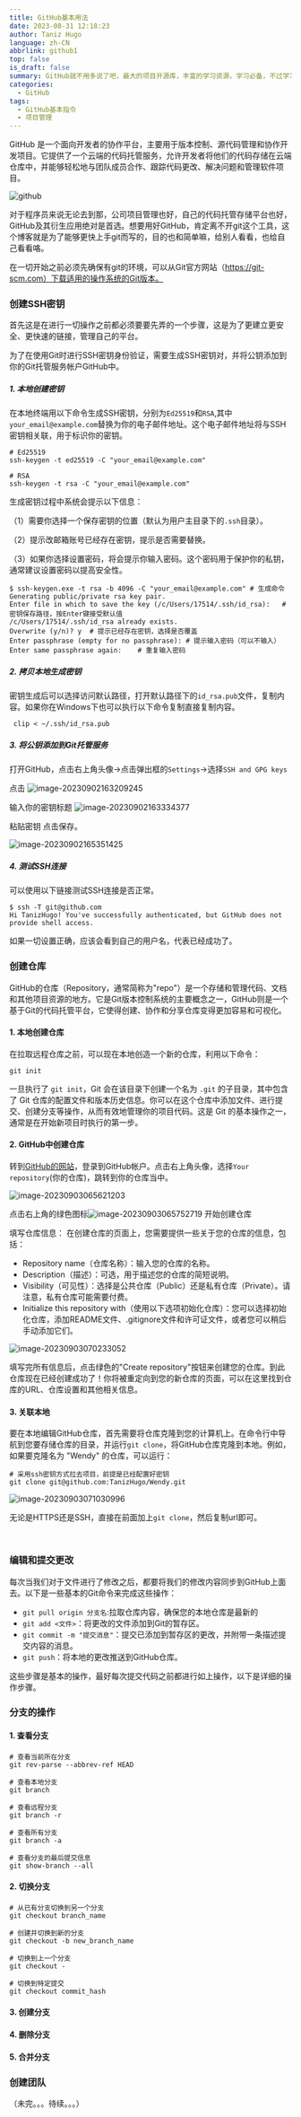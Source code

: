 ```yaml
---
title: GitHub基本用法
date: 2023-08-31 12:18:23
author: Taniz Hugo
language: zh-CN
abbrlink: github1
top: false
is_draft: false
summary: GitHub就不用多说了吧，最大的项目开源库，丰富的学习资源，学习必备，不过学习之前也要学会工具啊，不然光看书不会记笔记怎么行
categories: 
  - GitHub
tags:
  - GitHub基本指令
  - 项目管理
---
```




GitHub 是一个面向开发者的协作平台，主要用于版本控制、源代码管理和协作开发项目。它提供了一个云端的代码托管服务，允许开发者将他们的代码存储在云端仓库中，并能够轻松地与团队成员合作、跟踪代码更改、解决问题和管理软件项目。

![github](https://s2.loli.net/2023/09/02/hemvJ1UzcTCqxoA.png)

对于程序员来说无论去到那，公司项目管理也好，自己的代码托管存储平台也好，GitHub及其衍生应用绝对是首选。想要用好GitHub，肯定离不开git这个工具，这个博客就是为了能够更快上手git而写的，目的也和简单嘛，给别人看看，也给自己看看咯。

在一切开始之前必须先确保有git的环境，可以从Git官方网站（https://git-scm.com）下载适用的操作系统的Git版本。

### 创建SSH密钥

首先这是在进行一切操作之前都必须要要先弄的一个步骤，这是为了更建立更安全、更快速的链接，管理自己的平台。

为了在使用Git时进行SSH密钥身份验证，需要生成SSH密钥对，并将公钥添加到你的Git托管服务帐户GitHub中。

##### 1. 本地创建密钥

在本地终端用以下命令生成SSH密钥，分别为`Ed25519`和`RSA`,其中`your_email@example.com`替换为你的电子邮件地址。这个电子邮件地址将与SSH密钥相关联，用于标识你的密钥。

```shell
# Ed25519
ssh-keygen -t ed25519 -C "your_email@example.com"

# RSA
ssh-keygen -t rsa -C "your_email@example.com"

```

生成密钥过程中系统会提示以下信息：

（1）需要你选择一个保存密钥的位置（默认为用户主目录下的`.ssh`目录）。

（2）提示改邮箱账号已经存在密钥，提示是否需要替换。

（3）如果你选择设置密码，将会提示你输入密码。这个密码用于保护你的私钥，通常建议设置密码以提高安全性。

```shell
$ ssh-keygen.exe -t rsa -b 4096 -C "your_email@example.com"	# 生成命令
Generating public/private rsa key pair.
Enter file in which to save the key (/c/Users/17514/.ssh/id_rsa):	# 密钥保存路径，按Enter键接受默认值
/c/Users/17514/.ssh/id_rsa already exists.	
Overwrite (y/n)? y	# 提示已经存在密钥，选择是否覆盖
Enter passphrase (empty for no passphrase):	# 提示输入密码（可以不输入）
Enter same passphrase again:	# 重复输入密码

```

##### 2. 拷贝本地生成密钥

密钥生成后可以选择访问默认路径，打开默认路径下的`id_rsa.pub`文件，复制内容。如果你在Windows下也可以执行以下命令复制直接复制内容。

```shell
 clip < ~/.ssh/id_rsa.pub
```

##### 3. 将公钥添加到Git托管服务

打开GitHub，点击右上角头像->点击弹出框的`Settings`->选择`SSH and GPG keys`

点击 ![image-20230902163209245](https://s2.loli.net/2023/09/02/K7ioDvPMx5tYOwB.png) 

输入你的密钥标题 ![image-20230902163334377](https://s2.loli.net/2023/09/02/u6GjDc7eJPN59wE.png)

粘贴密钥 点击保存。

![image-20230902165351425](https://s2.loli.net/2023/09/02/ukKpniljhzbIfmG.png)

##### 4. 测试SSH连接

可以使用以下链接测试SSH连接是否正常。

```shell
$ ssh -T git@github.com
Hi TanizHugo! You've successfully authenticated, but GitHub does not provide shell access.

```

如果一切设置正确，应该会看到自己的用户名，代表已经成功了。

### 创建仓库

GitHub的仓库（Repository，通常简称为"repo"）是一个存储和管理代码、文档和其他项目资源的地方。它是Git版本控制系统的主要概念之一，GitHub则是一个基于Git的代码托管平台，它使得创建、协作和分享仓库变得更加容易和可视化。

#### 1. 本地创建仓库

在拉取远程仓库之前，可以现在本地创造一个新的仓库，利用以下命令：

```shell
git init
```

一旦执行了 `git init`，Git 会在该目录下创建一个名为 `.git` 的子目录，其中包含了 Git 仓库的配置文件和版本历史信息。你可以在这个仓库中添加文件、进行提交、创建分支等操作，从而有效地管理你的项目代码。这是 Git 的基本操作之一，通常是在开始新项目时执行的第一步。



#### 2. GitHub中创建仓库

 转到[GitHub的网站](https://github.com/)，登录到GitHub帐户。点击右上角头像，选择`Your repository`(你的仓库)，跳转到你的仓库当中。

![image-20230903065621203](https://s2.loli.net/2023/09/03/wAzt5brIOlsxq2V.png)

点击右上角的绿色图标![image-20230903065752719](https://s2.loli.net/2023/09/03/AiTXd4FyagUw7Ph.png) 开始创建仓库



填写仓库信息： 在创建仓库的页面上，您需要提供一些关于您的仓库的信息，包括：

- Repository name（仓库名称）：输入您的仓库的名称。
- Description（描述）：可选，用于描述您的仓库的简短说明。
- Visibility（可见性）：选择是公共仓库（Public）还是私有仓库（Private）。请注意，私有仓库可能需要付费。
- Initialize this repository with（使用以下选项初始化仓库）：您可以选择初始化仓库，添加README文件、.gitignore文件和许可证文件，或者您可以稍后手动添加它们。

![image-20230903070233052](https://s2.loli.net/2023/09/03/KmzCykLSfQVtBbr.png)

填写完所有信息后，点击绿色的"Create repository"按钮来创建您的仓库。到此仓库现在已经创建成功了！你将被重定向到您的新仓库的页面，可以在这里找到仓库的URL、仓库设置和其他相关信息。



#### 3. 关联本地

要在本地编辑GitHub仓库，首先需要将仓库克隆到您的计算机上。在命令行中导航到您要存储仓库的目录，并运行`git clone`，将GitHub仓库克隆到本地。例如，如果要克隆名为 "Wendy" 的仓库，可以运行：

```shell
# 采用ssh密钥方式拉去项目，前提是已经配置好密钥
git clone git@github.com:TanizHugo/Wendy.git

```

![image-20230903071030996](https://s2.loli.net/2023/09/03/l4qI6OnBcupS2Ak.png)

无论是HTTPS还是SSH，直接在前面加上`git clone`，然后复制url即可。

​	

### 编辑和提交更改

每次当我们对于文件进行了修改之后，都要将我们的修改内容同步到GitHub上面去。以下是一些基本的Git命令来完成这些操作：

- `git pull origin 分支名`:拉取仓库内容，确保您的本地仓库是最新的
- `git add <文件>`：将更改的文件添加到Git的暂存区。
- `git commit -m "提交消息"`：提交已添加到暂存区的更改，并附带一条描述提交内容的消息。
- `git push`：将本地的更改推送到GitHub仓库。

这些步骤是基本的操作，最好每次提交代码之前都进行如上操作，以下是详细的操作步骤。



### 分支的操作



#### 1. 查看分支

```shell
# 查看当前所在分支
git rev-parse --abbrev-ref HEAD

# 查看本地分支
git branch

# 查看远程分支
git branch -r

# 查看所有分支
git branch -a

# 查看分支的最后提交信息
git show-branch --all

```



#### 2. 切换分支

```shell
# 从已有分支切换到另一个分支
git checkout branch_name

# 创建并切换到新的分支
git checkout -b new_branch_name

# 切换到上一个分支
git checkout -

# 切换到特定提交
git checkout commit_hash

```



#### 3. 创建分支



#### 4. 删除分支



#### 5. 合并分支

### 创建团队





（未完。。。待续。。。）

